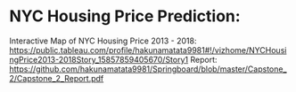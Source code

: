 # NYC Housing Price Prediction:

Interactive Map of NYC Housing Price 2013 - 2018: 
https://public.tableau.com/profile/hakunamatata9981#!/vizhome/NYCHousingPrice2013-2018Story_15857859405670/Story1
Report:
https://github.com/hakunamatata9981/Springboard/blob/master/Capstone_2/Capstone_2_Report.pdf
